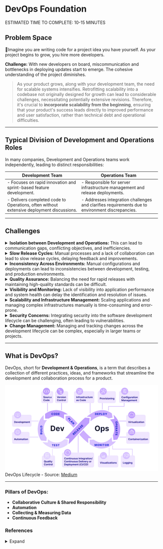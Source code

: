 # DevOps Foundation

<div class="time-pill">ESTIMATED TIME TO COMPLETE: 10-15 MINUTES</div>

## Problem Space

🧐Imagine you are writing code for a project idea you have yourself. As your project begins to grow, you hire more developers.


**Challenge:** With new developers on board, miscommunication and bottlenecks in deploying updates start to emerge. The cohesive understanding of the project diminishes.


> As your product grows, along with your development team, the need for scalable systems intensifies. Retrofitting scalability into a codebase not originally designed for growth can lead to considerable challenges, necessitating potentially extensive revisions. Therefore, it's crucial to **incorporate scalability from the beginning**, ensuring that your product's success leads directly to improved performance and user satisfaction, rather than technical debt and operational difficulties.
 
<hr>

## Typical Division of Development and Operations Roles

In many companies, Development and Operations teams work independently, leading to distinct responsibilities:

| Development Team                                  | Operations Team                                       |
|---------------------------------------------------|--------------------------------------------------------|
| - Focuses on rapid innovation and sprint-based feature development. | - Responsible for server infrastructure management and release deployments. |
| - Delivers completed code to Operations, often without extensive deployment discussions. | - Addresses integration challenges and clarifies requirements due to environment discrepancies. |


<hr>

## Challenges

<!-- Isolation between Development and Operations -->
<details>
  <summary><b>Isolation between Development and Operations:</b> This can lead to communication gaps, conflicting objectives, and inefficiencies.</summary>
    <div style="background-color: #FFF8DC; padding: 1em; border-left: 5px solid #FFD700; margin-bottom: 1em;">
        <p style="margin: 0;"><strong>🧠 Big Idea:</strong> Developing a product, and then having a different team adapt it to your current production environment creates a lot of confusion and unnecessary back and forth.</p>
        <blockquote style="margin: 0; border-left: 5px solid #FFD700; padding-left: 0.5em;">
            <i>“Bureaucratic Development”</i>
        </blockquote>
    </div>
    <div style="padding-left: 1em; margin-bottom: 1em;">
      <p><strong>👉 Example:</strong></p>
      <p>In the "MyApp" project, a web app for document sharing, developers introduced a feature for previewing documents, relying on a third-party API. The development environment used a different API key than what was required for production, leading to a configuration mismatch when deployed.</p>
      <p><strong>Issue:</strong> Upon deployment, users couldn't preview documents due to the incorrect API key used in production, a problem rooted in inadequate management of environment-specific configurations.</p>
      <p><strong>Resolution:</strong> The operations team, upon reviewing application logs, identified and corrected the API key mismatch. To prevent future issues, they adopted a more systematic approach to configuration management, employing environment variables and configuration tools to ensure accurate settings across all environments.</p>
      <p><strong>Outcome:</strong> The update resolved the feature's functionality in production. The incident underscored the importance of precise configuration management and prompted the integration of automation tools to streamline environment configuration, illustrating the critical role of DevOps in addressing deployment challenges efficiently.</p>
      <p><strong>The Challenge:</strong></p>
      <ul>
        <li><strong>Delayed Releases:</strong> Frequent back-and-forth to resolve deployment problems slows down the introduction of new features.</li>
        <li><strong>Team Frustration:</strong> Developers are upset when their features don't go live as expected, while operations are burdened by unclear requirements and additional deployment efforts.</li>
        <li><strong>Inefficiencies:</strong> Significant time and effort spent addressing deployment issues lead to overall productivity losses.</li>
      </ul>
    </div>
</details>

<!-- Slow Release Cycles -->
<details>
  <summary><b>Slow Release Cycles:</b> Manual processes and a lack of collaboration can lead to slow release cycles, delaying feedback and improvements.</summary>
  <div style="background-color: #FFF8DC; padding: 1em; border-left: 5px solid #FFD700; margin-bottom: 1em;">
    <p style="margin: 0;"><strong>🧠 Big Idea:</strong> By not having automatic processes for integration, testing, and deploying code, there is a large margin for human error and a slower rate of deployment.</p>
    <blockquote style="margin: 0; border-left: 5px solid #FFD700; padding-left: 0.5em;">
      <i>"Manual Testing: Because Robots Need Breaks Too”</i>
    </blockquote>
  </div>
  <div style="padding-left: 1em; margin-bottom: 1em;">
    <p><strong>👉 Example:</strong></p>
    <p>In the "StreamlineChat" project, a real-time messaging application, the development team was excited to roll out a much-anticipated video calling feature. However, their process was heavily manual, involving code integration, testing, and deployment, which slowed down the release cycle significantly.</p>
    <p><strong>Issue:</strong> The slow release cycle meant that it took months for the video calling feature to become available to users, during which time competitors introduced similar features, putting "StreamlineChat" at a disadvantage. Feedback on early versions of the feature, crucial for refining and improving, was also delayed, leading to a less competitive product at launch.</p>
    <p><strong>Resolution:</strong> To tackle the slow release cycle, "StreamlineChat" decided to overhaul their development and deployment process. They implemented Continuous Integration (CI) and Continuous Deployment (CD) pipelines, automating the integration of code changes and deployment to testing and production environments. This was complemented by fostering a culture of collaboration between developers, testers, and operations teams to ensure smooth, continuous communication and quick resolution of any issues.</p>
    <p><strong>Outcome:</strong> The adoption of CI/CD and enhanced teamwork dramatically shortened the release cycles for "StreamlineChat," enabling them to deliver the video calling feature and subsequent updates more rapidly to their users. This not only improved their competitive stance in the market but also allowed for quicker iterations based on user feedback, significantly enhancing the feature's quality and user satisfaction. The shift to automated processes and collaborative practices highlighted the transformational impact of DevOps on speeding up software delivery and responsiveness to market needs.</p>
  </div>
</details>

<!-- Inconsistency Across Environments -->
<details>
  <summary><b>Inconsistency Across Environments:</b> Manual configurations and deployments can lead to inconsistencies between development, testing, and production environments.</summary>
  <div style="background-color: #FFF8DC; padding: 1em; border-left: 5px solid #FFD700; margin-bottom: 1em;">
    <p style="margin: 0;"><strong>🧠 Big Idea:</strong> Inconsistencies across environments, stemming from manual configurations and lack of standardization, lead to discrepancies in application behavior and hinder reliable software delivery.</p>
    <blockquote style="margin: 0; border-left: 5px solid #FFD700; padding-left: 0.5em;">
      <i>😦"But it works on my machine" syndrome</i>
    </blockquote>
  </div>
  <div style="padding-left: 1em; margin-bottom: 1em;">
    <p><strong>👉 Example:</strong></p>
    <ul>
      <li>In the development environment, the new feature worked seamlessly. However, when the code was pushed to the testing environment, testers encountered numerous issues, including crashes and performance problems that were not present during development.</li>
      <li>Further investigation revealed that the testing environment was running a different version of a key dependency, which was incompatible with the new feature's code. Additionally, certain environment-specific configurations were not correctly applied in the testing and production environments.</li>
    </ul>
  </div>
</details>

<!-- Quality Assurance -->
<details>
  <summary><b>Quality Assurance:</b> Balancing the need for rapid releases with maintaining high-quality standards can be difficult.</summary>
    <div style="background-color: #FFF8DC; padding: 1em; border-left: 5px solid #FFD700; margin-bottom: 1em;">
        <p style="margin: 0;"><strong>🧠 Big Idea:</strong> Striking a balance between the speed of software releases and upholding high-quality standards poses a significant challenge, often leading to trade-offs that can compromise product integrity.</p>
    </div>
    <div style="padding-left: 1em; margin-bottom: 1em;">
        <p><strong>👉 In the development of "CodeCraft,"</strong> an IDE designed to support multiple programming languages, the team prioritized rapid feature releases to stay ahead of competitors. However, this focus on speed led to insufficient testing, resulting in features that were sometimes buggy or partially implemented upon release.</p>
        <p><strong>Issue:</strong> Users experienced frequent crashes and performance issues with new features, undermining trust in the product. The root cause was identified as the lack of comprehensive testing and quality assurance (QA) processes, sacrificed in favor of quicker release cycles.</p>
        <p><strong>Resolution:</strong> To address these quality issues without significantly slowing down releases, "CodeCraft's" development team integrated automated testing into their CI/CD pipeline, allowing for continuous testing of new code commits. Additionally, they adopted feature flagging to selectively roll out new features to subsets of users, enabling more controlled and gradual releases.</p>
        <p><strong>Outcome:</strong> These measures improved the stability and quality of new releases, restoring user confidence in "CodeCraft." The development team managed to maintain their rapid release schedule while significantly reducing the occurrence of bugs and crashes in production. This approach highlighted the essential role of DevOps practices in balancing the need for speed with quality assurance, demonstrating that with the right tools and processes, it is possible to achieve both.</p>
        <p><strong>The Challenge:</strong></p>
        <ul>
            <li><strong>Compromised Quality:</strong> The rush to release new features often results in insufficient testing, leading to quality issues that affect user satisfaction.</li>
            <li><strong>Resource Strain:</strong> Allocating resources effectively between development speed and quality assurance becomes a challenge, with testing often being the first area to suffer cuts.</li>
            <li><strong>Reputation Risk:</strong> Frequent releases of buggy features can damage a product’s reputation, making users hesitant to adopt new updates or recommend the product to others.</li>
        </ul>
    </div>
</details>

<!-- Visibility and Monitoring -->
<details>
  <summary><b>Visibility and Monitoring:</b> Lack of visibility into application performance and system health can delay the identification and resolution of issues.</summary>
  <div style="background-color: #FFF8DC; padding: 1em; border-left: 5px solid #FFD700; margin-bottom: 1em;">
    <p style="margin: 0;"><strong>🧠 Big Idea:</strong> Insufficient visibility into application performance and system health can significantly hinder the timely detection and resolution of issues, affecting user experience and operational efficiency.</p>
    <blockquote style="margin: 0; border-left: 5px solid #FFD700; padding-left: 0.5em;">
      <i>“Driving with no mirrors”</i>
    </blockquote>
  </div>
  <div style="padding-left: 1em; margin-bottom: 1em;">
    <p><strong>👉 Example:</strong></p>
    <p>"Streamline," a video conferencing platform, experienced intermittent downtimes and performance lags that were difficult to predict and diagnose. The development and operations teams struggled to pinpoint the root causes due to a lack of comprehensive monitoring tools and processes.</p>
    <p><strong>Issue:</strong> Users reported varying degrees of service disruption, from minor lags to complete outages during peak usage times, but the absence of detailed monitoring meant that these issues often went unaddressed until they escalated.</p>
    <p><strong>Resolution:</strong> To enhance their capability to proactively address system health and performance issues, "Streamline" implemented a suite of monitoring and logging tools. This included the integration of application performance monitoring (APM) tools to track real-time performance metrics and logging services to aggregate and analyze system logs across services.</p>
    <p><strong>Outcome:</strong> With these tools in place, the "Streamline" team gained deeper insights into the platform's operational state, enabling them to identify and address bottlenecks and failures before they impacted users. This proactive approach not only improved the platform's overall stability and performance but also boosted user satisfaction and trust in the service. The adoption of advanced monitoring and logging tools exemplified the critical role of DevOps in ensuring system reliability and maintaining a high-quality user experience.</p>
    <p><strong>The Challenge:</strong></p>
    <ul>
      <li><strong>Delayed Problem Detection:</strong> Without real-time monitoring, issues can go unnoticed until they significantly impact users, delaying response and resolution times.</li>
      <li><strong>Reactive vs. Proactive Management:</strong> A lack of visibility forces teams into a reactive stance, dealing with problems after they occur rather than preventing them.</li>
      <li><strong>Data Fragmentation:</strong> Disparate data sources and a lack of centralized logging can make it challenging to obtain a holistic view of system health, complicating troubleshooting efforts.</li>
    </ul>
  </div>
</details>

<!-- Scalability and Infrastructure Management -->
<details>
  <summary><b>Scalability and Infrastructure Management:</b> Scaling applications and managing complex infrastructures manually is time-consuming and error-prone.</summary>
  <div style="background-color: #FFF8DC; padding: 1em; border-left: 5px solid #FFD700; margin-bottom: 1em;">
    <p style="margin: 0;"><strong>🧠 Big Idea:</strong> It’s difficult to scale with complex infrastructure, especially without a scalable foundation in place.</p>
    <blockquote style="margin: 0; border-left: 5px solid #FFD700; padding-left: 0.5em;">
      <i>⌛️“Scaling on Quicksand”</i>
    </blockquote>
  </div>
  <div style="padding-left: 1em; margin-bottom: 1em;">
    <p><strong>👉 Example:</strong></p>
    <p>"GlobalShop," an e-commerce platform, experienced rapid growth, leading to unpredictable traffic spikes, especially during holiday sales. The infrastructure, managed manually by the operations team, struggled to scale effectively, resulting in slow load times and, in severe cases, website outages.</p>
    <p><strong>Issue:</strong> The manual process of scaling resources to meet demand was not only slow but also prone to human error, leading to either over-provisioning (and thus increased costs) or under-provisioning (resulting in poor user experience).</p>
    <p><strong>Resolution:</strong> "GlobalShop" decided to automate their scalability and infrastructure management using cloud services and infrastructure as code (IaC). They implemented auto-scaling policies that dynamically adjusted resources based on real-time traffic and system load, ensuring optimal performance. Additionally, by using IaC, they could quickly replicate environments, manage configuration changes systematically, and ensure consistency across their infrastructure.</p>
    <p><strong>Outcome:</strong> This strategic shift allowed "GlobalShop" to handle traffic surges smoothly, maintaining high availability and performance without the need for constant manual intervention. Operational costs were optimized through efficient resource use, and the platform's reliability boosted customer trust and satisfaction. The move to automated scalability and infrastructure management underscored the essential role of DevOps practices in enabling businesses to adapt rapidly and efficiently to market demands.</p>
    <p><strong>The Challenge:</strong></p>
    <ul>
      <li><strong>Inefficient Resource Utilization:</strong> Manual scaling often leads to resource misallocation, impacting both costs and performance.</li>
      <li><strong>Slow Response to Demand Fluctuations:</strong> The inability to quickly adjust resources in response to traffic spikes or drops can degrade the user experience.</li>
      <li><strong>Increased Risk of Human Error:</strong> Manual management of complex infrastructures increases the likelihood of mistakes, which can lead to system instability or security vulnerabilities.</li>
    </ul>
  </div>
</details>
   
<!-- Security Concerns -->
<details>
  <summary><b>Security Concerns:</b> Integrating security into the software development lifecycle can be challenging, often leading to vulnerabilities.</summary>
  <div style="background-color: #FFF8DC; padding: 1em; border-left: 5px solid #FFD700; margin-bottom: 1em;">
    <p style="margin: 0;"><strong>🧠 Big Idea:</strong> Adding security after the application is already developed makes it hard to integrate because the code isn’t written to.</p>
    <blockquote style="margin: 0; border-left: 5px solid #FFD700; padding-left: 0.5em;">
      <i>“Using handcuffs on an octopus.”</i>
    </blockquote>
  </div>
  <div style="padding-left: 1em; margin-bottom: 1em;">
    <p><strong>👉 Example:</strong></p>
    <p>"SafeNet," a finance management application, initially focused on delivering features rapidly to gain market share, often sidelining security considerations until the later stages of development.</p>
    <p><strong>Issue:</strong> As "SafeNet" grew in popularity, it became a target for cyber attacks, exposing weaknesses in its security posture, such as insufficient data encryption and lack of secure coding practices. This led to data breaches, undermining user trust and attracting regulatory scrutiny.</p>
    <p><strong>Resolution:</strong> To address these security lapses, "SafeNet" adopted a DevSecOps approach, integrating security practices at every stage of the development lifecycle. This included implementing automated security testing tools to scan for vulnerabilities early, adopting secure coding standards, and conducting regular security training for developers. Additionally, they implemented a robust incident response plan to quickly address any security issues that arose.</p>
    <p><strong>Outcome:</strong> By embedding security into the development process, "SafeNet" significantly reduced its vulnerability to attacks, restoring user confidence and compliance with regulatory requirements. This shift not only improved the application's security posture but also fostered a culture of security awareness among the development team, highlighting the importance of proactive security measures in today's digital landscape.</p>
    <p><strong>The Challenge:</strong></p>
    <ul>
      <li><strong>Late-stage Security Integration:</strong> Adding security features after development can reveal critical vulnerabilities too late in the process.</li>
      <li><strong>Cultural Hurdles:</strong> Shifting a team's focus from purely feature-driven development to include security considerations requires a cultural change.</li>
      <li><strong>Complex Security Landscape:</strong> Keeping up with evolving security threats and compliance requirements demands continuous attention and adaptation.</li>
    </ul>
  </div>
</details>

<!-- Change Management -->
<details>
  <summary><b>Change Management:</b> Managing and tracking changes across the development lifecycle can be complex, especially in larger teams or projects.</summary>
  <div style="background-color: #FFF8DC; padding: 1em; border-left: 5px solid #FFD700; margin-bottom: 1em;">
    <p style="margin: 0;"><strong>🧠 Big Idea:</strong> The larger your team is, the harder it is to track who is doing what, which causes many issues.</p>
    <blockquote style="margin: 0; border-left: 5px solid #FFD700; padding-left: 0.5em;">
      <i>“Mo devs, mo problems.”</i>
    </blockquote>
  </div>
  <div style="padding-left: 1em; margin-bottom: 1em;">
    <p><strong>👉 Example:</strong></p>
    <p>"CodeFusion," a project management tool, saw its development pace bog down as the team grew. Every new feature seemed to bring a parade of merge conflicts and version confusion.</p>
    <p><strong>Issue:</strong> The team's excitement turned into exasperation as more cooks in the code kitchen meant a messier recipe for deployment disasters.</p>
    <p><strong>Resolution:</strong> "CodeFusion" adopted a streamlined branching strategy and introduced mandatory code reviews. They also embraced CI/CD pipelines for automated testing and smoother merges.</p>
    <p><strong>Outcome:</strong> The chaos of conflicting code calmed into a coordinated dance of updates, speeding up releases and reducing developer headaches. The implementation of structured version control and CI/CD practices streamlined development processes and improved project outcomes.</p>
    <p><strong>The Challenge:</strong></p>
    <ul>
      <li><strong>Version Conflicts:</strong> Managing simultaneous updates from multiple developers without a robust version control system leads to conflicts and errors.</li>
      <li><strong>Integration Challenges:</strong> Integrating changes from different branches of development without a clear process can result in bugs and delays.</li>
      <li><strong>Tracking and Accountability:</strong> Without effective change management tools, it becomes difficult to track who made what changes and why, complicating troubleshooting and accountability.</li>
    </ul>
  </div>
</details>

<hr>

## What is DevOps?

DevOps, short for <strong>Development & Operations</strong>, is a term that describes a collection of different practices, ideas, and frameworks that streamline the development and collaboration process for a product.

![DevOps Lifecycle](./assets/devops-lifecycle.png)
DevOps Lifecycle - Source: [Medium](https://medium.com/@bhanuchaddha/demystifying-devops-key-concepts-in-a-nutshell-f7f2856db129)

<hr>

### Pillars of DevOps:

- **Collaborative Culture & Shared Responsibility**
- **Automation**
- **Collecting & Measuring Data**
- **Continuous Feedback**


### References 
<details>
  <Summary>Expand</Summary>
    <b>1.</b> “The Importance of Scalability in Software Design.” <i>Concepta Tech</i>, <a href="http://www.conceptatech.com/blog/importance-of-scalability-in-software-design" target="_blank">www.conceptatech.com/blog/importance-of-scalability-in-software-design</a>. Accessed 20 Feb. 2024.<br>
    <b>2.</b> “Why Is There a Divide between Dev and Ops?” <i>CloudBees</i>, <a href="http://www.cloudbees.com/blog/why-there-divide-between-dev-and-ops" target="_blank">www.cloudbees.com/blog/why-there-divide-between-dev-and-ops</a>. Accessed 20 Feb. 2024.<br>
    <b>3.</b> Chaddha, Bhanu. “Demystifying DevOps: Key Concepts in a Nutshell” <i>Orange Matter</i>, 17 Oct. 2023, <a href="https://medium.com/@bhanuchaddha/demystifying-devops-key-concepts-in-a-nutshell-f7f2856db129" target="_blank">medium.com/@bhanuchaddha/demystifying-devops-key-concepts-in-a-nutshell-f7f2856db129</a>.<br>
    <b>4.</b> “Six Pillars of Devsecops Series.” <i>CSA</i>, <a href="http://cloudsecurityalliance.org/blog/2021/09/09/six-pillars-of-devsecops-series" target="_blank">cloudsecurityalliance.org/blog/2021/09/09/six-pillars-of-devsecops-series</a>. Accessed 20 Feb. 2024.<br>
</details>